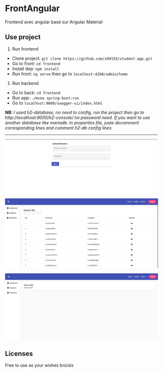 # FrontAngular

Frontend avec angular basé sur Angular Material

## Use project

1. Run frontend
- Clone project: `git clone https://github.com/x99155/student-app.git`
- Go to front: `cd frontend`
- Install dep: `npm install`
- Run front: `ng serve` then go to `localhost:4200/admin/home`

1. Run backend
- Go to back: `cd frontend`
- Run app: `./mvnw spring-boot:run`
- Go to `localhost:9000/swagger-ui/index.html`

**NB:** 
*I used h2-database, no need to config, run the project then go to http://localhost:9000/h2-console/ no password need.
If you want to use another database like mariadb. In properties file, juste decomment corresponding lines and comment h2-db config lines*

----------------------------------------------------

![sans_secu](captures/1.PNG)

![sans_secu](captures/2.PNG)

![sans_secu](captures/3.PNG)


## Licenses
Free to use as your wishes bro/sis

